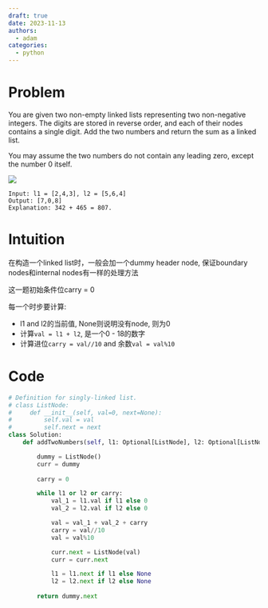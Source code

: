 ```yaml
---
draft: true
date: 2023-11-13
authors:
  - adam
categories:
  - python
---
```

# Problem

You are given two non-empty linked lists representing two non-negative integers. The digits are stored in reverse order, and each of their nodes contains a single digit. Add the two numbers and return the sum as a linked list.

You may assume the two numbers do not contain any leading zero, except the number 0 itself.

![](https://assets.leetcode.com/uploads/2020/10/02/addtwonumber1.jpg)

```
Input: l1 = [2,4,3], l2 = [5,6,4]
Output: [7,0,8]
Explanation: 342 + 465 = 807.
```

# Intuition

在构造一个linked list时，一般会加一个dummy header node, 保证boundary nodes和internal nodes有一样的处理方法

这一题初始条件位carry = 0

每一个时步要计算:
- l1 and l2的当前值, None则说明没有node, 则为0
- 计算`val = l1 + l2`, 是一个0 - 18的数字
- 计算进位`carry = val//10` and 余数`val = val%10`



# Code

```python
# Definition for singly-linked list.
# class ListNode:
#     def __init__(self, val=0, next=None):
#         self.val = val
#         self.next = next
class Solution:
    def addTwoNumbers(self, l1: Optional[ListNode], l2: Optional[ListNode]) -> Optional[ListNode]:

        dummy = ListNode()
        curr = dummy
        
        carry = 0

        while l1 or l2 or carry:
            val_1 = l1.val if l1 else 0
            val_2 = l2.val if l2 else 0

            val = val_1 + val_2 + carry
            carry = val//10
            val = val%10

            curr.next = ListNode(val)
            curr = curr.next

            l1 = l1.next if l1 else None
            l2 = l2.next if l2 else None
        
        return dummy.next
```


